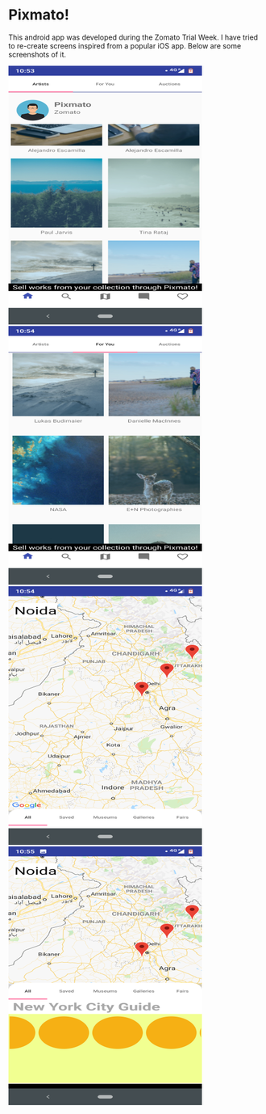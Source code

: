 # Pixmato!

This android app was developed during the Zomato Trial Week. I have tried to re-create screens inspired from a popular iOS app.
Below are some screenshots of it.


<img src="https://github.com/kaiserkumars/Pixmato/blob/master/ScreenShots/1.png" width="384" height="512" title="Github Logo"> <img src="https://github.com/kaiserkumars/Pixmato/blob/master/ScreenShots/2.png" width="384" height="512" title="Github Logo"> 
<img src="https://github.com/kaiserkumars/Pixmato/blob/master/ScreenShots/3.png" width="384" height="512" title="Github Logo"> <img src="https://github.com/kaiserkumars/Pixmato/blob/master/ScreenShots/4.png" width="384" height="512" title="Github Logo">

